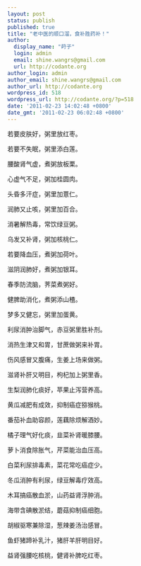 ```yaml
---
layout: post
status: publish
published: true
title: "老中医的顺口溜，食补胜药补！"
author:
  display_name: "莳子"
  login: admin
  email: shine.wangrs@gmail.com
  url: http://codante.org
author_login: admin
author_email: shine.wangrs@gmail.com
author_url: http://codante.org
wordpress_id: 518
wordpress_url: http://codante.org/?p=518
date: '2011-02-23 14:02:48 +0800'
date_gmt: '2011-02-23 06:02:48 +0800'
---
```



若要皮肤好，粥里放红枣。  

若要不失眠，粥里添白莲。  

腰酸肾气虚，煮粥放板栗。  

心虚气不足，粥加桂圆肉。  

头昏多汗症，粥里加薏仁。  

润肺又止咳，粥里加百合。  

消暑解热毒，常饮绿豆粥。  

乌发又补肾，粥加核桃仁。  

若要降血压，煮粥加荷叶。  

滋阴润肺好，煮粥加银耳。  

春季防流脑，荠菜煮粥好。  

健脾助消化，煮粥添山楂。  

梦多又健忘，粥里加蛋黄。  

利尿消肿治脚气，赤豆粥里胜补剂。  

消热生津又和胃，甘蔗做粥来补胃。  

伤风感冒又腹痛，生姜上场来做粥。  

滋肾补肝又明目，枸杞加上粥里香。  

生梨润肺化痰好，苹果止泻营养高。  

黄瓜减肥有成效，抑制癌症猕猴桃。  

番茄补血助容颜，莲藕除烦解酒妙。  

橘子理气好化痰，韭菜补肾暖膝腰。  

萝卜消食除胀气，芹菜能治血压高。  

白菜利尿排毒素，菜花常吃癌症少。  

冬瓜消肿有利尿，绿豆解毒疗效高。  

木耳搞癌散血淤，山药益肾浮肿消。  

海带含碘散淤结，蘑菇抑制癌细胞。  

胡椒驱寒兼除湿，葱辣姜汤治感冒。  

鱼虾猪蹄补乳汁，猪肝羊肝明目好。  

益肾强腰吃核桃，健肾补脾吃红枣。